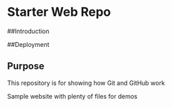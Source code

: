 # Starter Web Repo

##Introduction

##Deployment

## Purpose

This repository is for showing how Git and GitHub work

Sample website with plenty of files for demos